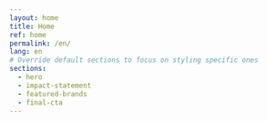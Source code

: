 ```yaml
---
layout: home
title: Home
ref: home
permalink: /en/
lang: en
# Override default sections to focus on styling specific ones
sections:
  - hero
  - impact-statement
  - featured-brands
  - final-cta
---
```

<!-- Brandmine home page - sections limited for styling focus -->
